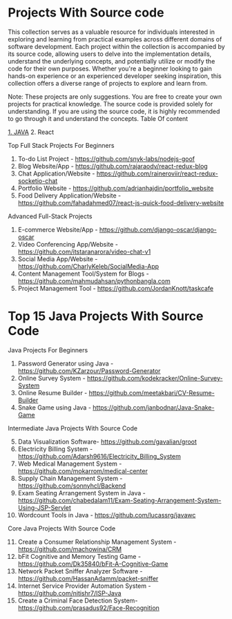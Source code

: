 # Projects With Source code 

This collection serves as a valuable resource for individuals interested in exploring and learning from practical examples across different domains of software development. Each project within the collection is accompanied by its source code, allowing users to delve into the implementation details, understand the underlying concepts, and potentially utilize or modify the code for their own purposes. Whether you're a beginner looking to gain hands-on experience or an experienced developer seeking inspiration, this collection offers a diverse range of projects to explore and learn from.

Note: These projects are only suggestions. You are free to create your own projects for practical knowledge. The source code is provided solely for understanding. If you are using the source code, it is highly recommended to go through it and understand the concepts.
Table Of content

[1. JAVA](#top-15-java-projects-with-source-code)
2. React


Top Full Stack Projects For Beginners

1. To-do List Project - https://github.com/snyk-labs/nodejs-goof
2. Blog Website/App - https://github.com/rajaraodv/react-redux-blog
3. Chat Application/Website - https://github.com/raineroviir/react-redux-socketio-chat
4. Portfolio Website - https://github.com/adrianhajdin/portfolio_website
5. Food Delivery Application/Website - https://github.com/fahadahmed07/react-js-quick-food-delivery-website

Advanced Full-Stack Projects

1. E-commerce Website/App - https://github.com/django-oscar/django-oscar
2. Video Conferencing App/Website - https://github.com/itstaranarora/video-chat-v1
3. Social Media App/Website - https://github.com/CharlyKeleb/SocialMedia-App
4. Content Management Tool/System for Blogs - https://github.com/mahmudahsan/pythonbangla.com
5. Project Management Tool - https://github.com/JordanKnott/taskcafe

# Top 15 Java Projects With Source Code

Java Projects For Beginners

1. Password Generator using Java - https://github.com/KZarzour/Password-Generator
2. Online Survey System - https://github.com/kodekracker/Online-Survey-System
3. Online Resume Builder - https://github.com/meetakbari/CV-Resume-Builder
4. Snake Game using Java - https://github.com/janbodnar/Java-Snake-Game


Intermediate Java Projects With Source Code

5. Data Visualization Software- https://github.com/gavalian/groot
6. Electricity Billing System - https://github.com/Adarsh9616/Electricity_Billing_System
7. Web Medical Management System - https://github.com/mokarrom/medical-center
8. Supply Chain Management System - https://github.com/sonnyhcl/Backend
9. Exam Seating Arrangement System in Java - https://github.com/chabedalam11/Exam-Seating-Arrangement-System-Using-JSP-Servlet
10. Wordcount Tools in Java - https://github.com/lucassrg/javawc



Core Java Projects With Source Code

11. Create a Consumer Relationship Management System - https://github.com/machowina/CRM
12. bFit Cognitive and Memory Testing Game - https://github.com/Dk35840/bFit-A-Cognitive-Game
13. Network Packet Sniffer Analyzer Software - https://github.com/HassanAdamm/packet-sniffer
14. Internet Service Provider Automation System - https://github.com/nitishr7/ISP-Java
15. Create a Criminal Face Detection System- https://github.com/prasadus92/Face-Recognition





